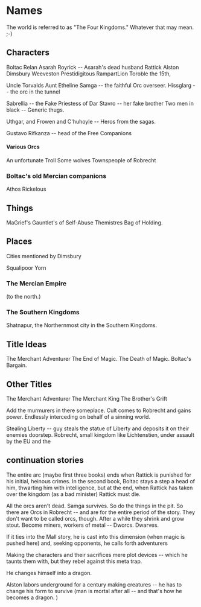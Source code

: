 # Names #

The world is referred to as "The Four Kingdoms." Whatever that may mean. ;-)

## Characters ##


Boltac 
Relan
Asarah
Royrick -- Asarah's dead husband
Rattick
Alston Dimsbury
Weeveston Prestidigitous RampartLion Toroble the 15th,


Uncle Torvalds
Aunt Etheline
Samga -- the faithful Orc overseer. 
Hissglarg -- the orc in the tunnel

Sabrellia -- the Fake Priestess of Dar
Stavro -- her fake brother
Two men in black -- Generic thugs. 

Uthgar, and Frowen and C'huhoyle -- Heros from the sagas.

Gustavo Rifkanza -- head of the Free Companions




#### Various Orcs
An unfortunate Troll
Some wolves
Townspeople of Robrecht


### Boltac's old Mercian companions

Athos
Rickelous


## Things ##


MaGrief's Gauntlet's of Self-Abuse
Themistres Bag of Holding. 


## Places ##

Cities mentioned by Dimsbury

Squalipoor
Yorn

### The Mercian Empire ###

(to the north.)


### The Southern Kingdoms ###

Shatnapur, the Northernmost city in the Southern Kingdoms.

## Title Ideas ##

The Merchant Adventurer
The End of Magic. 
The Death of Magic. 
Boltac's Bargain.




## Other Titles ##

The Merchant Adventurer
The Merchant King
The Brother's Grift

Add the murmurers in there someplace. Cult comes to Robrecht and gains power. Endlessly interceding on behalf of a sinning world. 

Stealing Liberty -- guy steals the statue of Liberty and deposits it on their enemies doorstep. Robrecht, small kingdom like Lichtenstien, under assault by the EU and the



## continuation stories ##


The entire arc (maybe first three books) ends when Rattick is punished for his initial, heinous crimes. In the second book, Boltac stays a step a head of him, thwarting him with intelligence, but at the end, when Rattick has taken over the kingdom (as a bad minister) Rattick must die. 





All the orcs aren't dead. Samga survives. So do the things in the pit. So there are Orcs in Robrecht -- and are for the entire period of the story. They don't want to be called orcs, though. After a while they shrink and grow stout. Become miners, workers of metal -- Dworcs. Dwarves. 


If it ties into the Mall story, he is cast into this dimension (when magic is pushed here) and, seeking opponents, he calls forth adventurers 

Making the characters and their sacrifices mere plot devices -- which he taunts them with, but they rebel against this meta trap. 

He changes himself into a dragon. 

Alston labors underground for a century making creatures -- he has to change his form to survive (man is mortal after all -- and that's how he becomes a dragon. )

